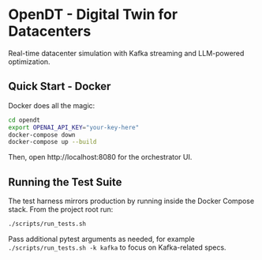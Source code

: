 # OpenDT - Digital Twin for Datacenters

Real-time datacenter simulation with Kafka streaming and LLM-powered optimization.

## Quick Start - Docker

Docker does all the magic:

```bash
cd opendt
export OPENAI_API_KEY="your-key-here"
docker-compose down
docker-compose up --build
```

Then, open http://localhost:8080 for the orchestrator UI.

## Running the Test Suite

The test harness mirrors production by running inside the Docker Compose stack. From the project root run:

```bash
./scripts/run_tests.sh
```

Pass additional pytest arguments as needed, for example `./scripts/run_tests.sh -k kafka` to focus on Kafka-related specs.

